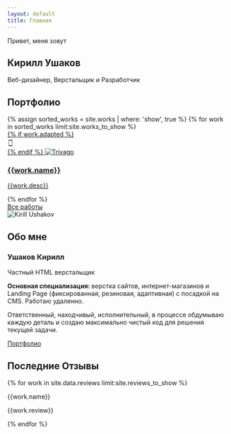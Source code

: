 ```yaml
---
layout: default
title: Главная
---
```


<section class="title" style="background-image: url(/assets/images/src/Title/Background.jpg);" id="TitleBlock">
    <div class="title-container">
        <div class="title-desc">
            <p>Привет, меня зовут</p>
            <h1>Кирилл Ушаков</h1>
            <p>Веб-дизайнер, Верстальщик и Разработчик</p>
        </div>
    </div>
</section>
<section class="section portfolio" id="Portfolio">
    <div class="portfolio-container">
        <h2>Портфолио</h2>
        <div class="portfolio-list">
            {% assign sorted_works = site.works | where: 'show', true %}
            {% for work in sorted_works limit:site.works_to_show %}
                <article class="portfolio-item">
                    <a href="{{work.url}}">
                        <div class="portfolio-img">
                            {% if work.adapted %}
                                <div class="adapted-icon">
                                    <div class="svg">
                                        <svg version="1.1"  xmlns="http://www.w3.org/2000/svg" xmlns:xlink="http://www.w3.org/1999/xlink" x="0px" y="0px"
                                            width="14px" height="23px" viewBox="0 0 35 35" style="enable-background:new 0 0 35 35;" xml:space="preserve">
                                            <g>
                                                <path d="M25.302,0H9.698c-1.3,0-2.364,1.063-2.364,2.364v30.271C7.334,33.936,8.398,35,9.698,35h15.604
                                                    c1.3,0,2.364-1.062,2.364-2.364V2.364C27.666,1.063,26.602,0,25.302,0z M15.004,1.704h4.992c0.158,0,0.286,0.128,0.286,0.287
                                                    c0,0.158-0.128,0.286-0.286,0.286h-4.992c-0.158,0-0.286-0.128-0.286-0.286C14.718,1.832,14.846,1.704,15.004,1.704z M17.5,33.818
                                                    c-0.653,0-1.182-0.529-1.182-1.183s0.529-1.182,1.182-1.182s1.182,0.528,1.182,1.182S18.153,33.818,17.5,33.818z M26.021,30.625
                                                    H8.979V3.749h17.042V30.625z"/>
                                            </g>
                                        </svg>
                                    </div>
                                </div> 
                            {% endif %}
                            <img src="{{work.img_url}}" alt="Trivago">
                        </div>
                        <div class="portfolio-desc">
                            <h3>{{work.name}}</h3>
                            <p>{{work.desc}}</p>
                        </div>
                    </a>
                </article>
            {% endfor %}
        </div>
        <a href="portfolio.html" class="portfolio-link">Все работы</a>
    </div>
</section>
<section class="section about" id="About">
    <div class="about-column about-column-autor">
        <div class="autor-img">
            <img src="/assets/images/src/About/Avatar.jpg" alt="Kirill Ushakov">
        </div>
    </div>
    <div class="about-column about-column-desc">
        <h2>Обо мне</h2>
        <div class="about-content">
            <div class="about-desc">
                <h3>Ушаков Кирилл</h3>
                <p>Частный HTML верстальщик</p>
                <p><b>Основная специализация: </b>верстка сайтов, интернет-магазинов и Landing Page (фиксированная, резиновая, адаптивная) c посадкой на CMS. Работаю удаленно.</p>
                <p>Ответственный, находчивый, исполнительный, в процессе обдумываю каждую деталь и создаю максимально чистый код для решения текущей задачи.</p>
            </div>
            <a href="portfolio.html" class="order-link">Портфолио</a>
        </div>
    </div>
</section>
<section class="section reviews" id="Reviews">
    <div class="reviews-container">
        <h2>Последние Отзывы</h2>
        <div class="reviews-list">
            {% for work in site.data.reviews limit:site.reviews_to_show %}
                <div class="reviews-item">
                    <p class="reviews-title">{{work.name}}</p>
                    <p>{{work.review}}</p>
                </div>
            {% endfor %}
        </div>
    </div>
</section>

